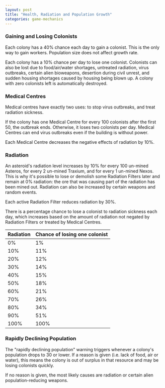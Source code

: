 ```yaml
---
layout: post
title: "Health, Radiation and Population Growth"
categories: game-mechanics
---
```


### Gaining and Losing Colonists
Each colony has a 40% chance each day to gain a colonist. This is the
only way to gain workers. Population size does not affect growth rate.

Each colony has a 10% chance per day to lose one colonist. Colonists
can also be lost due to food/air/water shortages, untreated radiation,
virus outbreaks, certain alien bioweapons, desertion during civil unrest,
and sudden housing shortages caused by housing being blown up.
A colony with zero colonists left is automatically destroyed.

### Medical Centres
Medical centres have exactly two uses: to stop virus outbreaks,
and treat radiation sickness.

If the colony has one Medical Centre for every 100 colonists after the
first 50, the outbreak ends. Otherwise, it loses two colonists per day.
Medical Centres can end virus outbreaks even if the building is without
power.

Each Medical Centre decreases the negative effects of radiation by 10%.

### Radiation
An asteroid's radiation level increases
by 10% for every 100 un-mined Asteros, for every 2 un-mined
Traxium, and for every 1 un-mined Nexos. This is why it's possible to
lose or demolish some Radiation Filters later and remain at 0% radiation:
the ore that was causing part of the radiation has been mined out.
Radiation can also be increased by certain weapons and random events.

Each active Radiation Filter reduces radiation by 30%.

There is a percentage chance to lose a colonist to radiation sickness
each day, which increases based on the amount of radiation not negated
by Radiation Filters or treated by Medical Centres.

Radiation | Chance of losing one colonist
----------|------------------------------
       0% |   1%
      10% |  11%
      20% |  12%
      30% |  14%
      40% |  15%
      50% |  18%
      60% |  21%
      70% |  26%
      80% |  34%
      90% |  51%
     100% | 100%

### Rapidly Declining Population
The "rapidly declining population" warning triggers whenever a colony's
population drops to 30 or lower. If a reason is given (i.e. lack of food,
air or water), this means the colony is out of surplus in that resource and
may be losing colonists quickly.

If no reason is given, the most likely causes are radiation or certain
alien population-reducing weapons.
